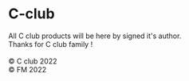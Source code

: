 # C-club

All C club products will be here by signed it's author.
<br>
Thanks for C club family !
<br><br>
© C club 2022 <br>
© FM 2022
